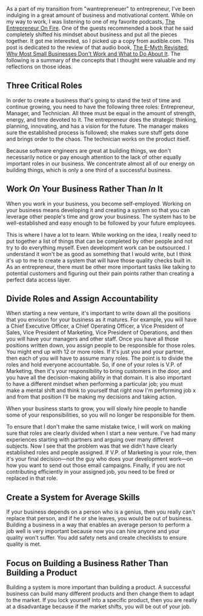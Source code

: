 
As a part of my transition from "wantrepreneuer" to entrepreneur, I've
been indulging in a great amount of business and motivational content. While on my way to work, I was listening to one of my favorite podcasts, [The Entrepreneur On Fire][1]. One of the guests recommended a book that he said completely shifted his mindset about business and put all the pieces together. It got me interested, so I picked up a copy from audible.com. This post is dedicated to the review of that audio book, [The E-Myth
Revisited: Why Most Small Businesses Don't Work and What to Do About It][2]. 
The following is a summary of the concepts that I thought were valuable and my reflections on those ideas. 

## Three Critical Roles
In order to create a business that's going to stand the test of time and continue growing, you need to have the following three roles: Entrepreneur, Manager, and Technician. All three must be equal in the amount of strength, energy, and time devoted to it. The entrepreneur does the strategic thinking, planning, innovating, and has a vision for the future. The manager makes sure the established process is followed; she makes sure stuff gets done and brings order to the chaos. The technician works on the product itself. 

Because software engineers are great at building things, we don't necessarily notice or pay enough attention to the lack of other equally important roles in our business. We concentrate almost all of our energy on building things, which is only a one third of a successful business. 

## Work *On* Your Business Rather Than *In* It
When you work in your business, you become self-employed. Working on your business means developing it and creating a system so that you can leverage other people's time and grow your business. The system has to be well-established and easy enough to be followed by your future employees. 

This is where I have a lot to learn. While working on the idea, I really need to put together a list of things that can be completed by other people and not try to do everything myself. Even development work can be outsourced. I understand it won't be as good as something that I would write, but I think it's up to me to create a system that will have those quality checks built in. As an entrepreneur, there must be other more important tasks like talking to potential customers and figuring out their pain points rather than creating a perfect data access layer. 

## Divide Roles and Assign Accountability

When starting a new venture, it's important to write down all the positions that you envision for your business as it matures. For example, you will have a Chief Executive Officer, a Chief Operating Officer, a Vice President of Sales, Vice President of Marketing, Vice President of Operations, and then you will have your managers and other staff. Once you have all those positions written down, you assign people to be responsible for those roles. You might end up with 12 or more roles. If it's just you and your partner, then each of you will have to assume many roles. The point is to divide the roles and hold everyone accountable. So, if one of your roles is V.P. of Marketing, then it's your responsibility to bring customers in the door, and you have all the decision-making ability in that domain. It is also important to have a different mindset when performing a particular job; you must make a mental shift and think to yourself that right now I'm performing job x and from that position I'll be making my decisions and taking action. 

When your business starts to grow, you will slowly hire people to handle some of your responsibilities, so you will no longer be responsible for them.

To ensure that I don't make the same mistake twice, I will work on making sure that roles are clearly divided when I start a new venture. I've had many experiences starting with partners and arguing over many different subjects. Now I see that the problem was that we didn't have clearly established roles and people assigned. If V.P. of Marketing is your role, then it's your final decision—not the guy who does your development work—on how you want to send out those email campaigns. Finally, if you are not contributing efficiently in your assigned job, you need to be fired or replaced in that role. 

## Create a System for Average Skills
If your business depends on a person who is a genius, then you really can't replace that person, and if he or she leaves, you would be out of business. Building a business in a way that enables an average person to perform a job well is very important because now you can hire anyone and your quality won't suffer. You add safety nets and create checklists to ensure quality is met.  

## Focus on Building a Business Rather Than Building a Product
Building a system is more important than building a product. A successful business can build many different products and then change them to adapt to the market. If you lock yourself into a specific product, then you are really at a disadvantage because if the market shifts, you will be out of your job.




  [1]: http://www.entrepreneuronfire.com/
  [2]: http://www.amazon.com/gp/product/0887307280/ref=as_li_ss_tl?ie=UTF8&camp=1789&creative=390957&creativeASIN=0887307280&linkCode=as2&tag=sermassblo-20
